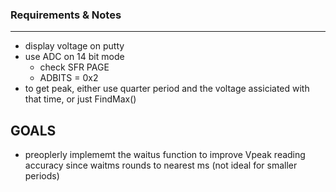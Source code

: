 ### Requirements & Notes
---
- display voltage on putty
- use ADC on 14 bit mode
    - check SFR PAGE
    - ADBITS = 0x2
- to get peak, either use quarter period and the voltage assiciated with that time, or just FindMax()


## GOALS
- preoplerly implememt the waitus function to improve Vpeak reading accuracy since waitms rounds to nearest ms (not ideal for smaller periods)